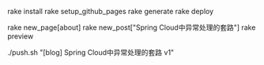 rake install
rake setup_github_pages 
rake generate
rake deploy

rake new_page[about]
rake new_post["Spring Cloud中异常处理的套路"]
rake preview

./push.sh "[blog] Spring Cloud中异常处理的套路 v1"